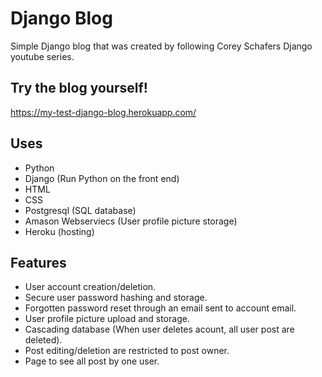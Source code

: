 # Django Blog
Simple Django blog that was created by following Corey Schafers Django youtube series.

## Try the blog yourself!
https://my-test-django-blog.herokuapp.com/

## Uses
- Python
- Django (Run Python on the front end)
- HTML
- CSS
- Postgresql (SQL database)
- Amason Webserviecs (User profile picture storage)
- Heroku (hosting)

## Features
- User account creation/deletion.
- Secure user password hashing and storage.
- Forgotten password reset through an email sent to account email.
- User profile picture upload and storage.
- Cascading database (When user deletes acount, all user post are deleted).
- Post editing/deletion are restricted to post owner.
- Page to see all post by one user.
